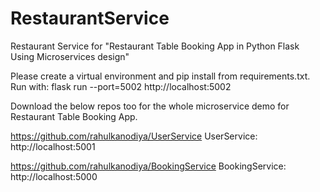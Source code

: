 # RestaurantService
Restaurant Service for "Restaurant Table Booking App in Python Flask Using Microservices design"

Please create a virtual environment and pip install from requirements.txt.
Run with: flask run --port=5002
http://localhost:5002

Download the below repos too for the whole microservice demo for Restaurant Table Booking App.

https://github.com/rahulkanodiya/UserService
UserService:  http://localhost:5001

https://github.com/rahulkanodiya/BookingService
BookingService: http://localhost:5000
